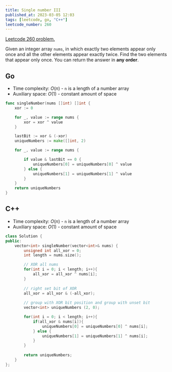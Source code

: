 ```yaml
---
title: Single number III
published_at: 2023-03-05 12:03
tags: [leetcode, go, "C++"]
leetcode_number: 260
---
```


[Leetcode 260 problem.](https://leetcode.com/problems/single-number-iii/)

Given an integer array `nums`, in which exactly two elements appear only once and all the other elements appear exactly twice. Find the two elements that appear only once. You can return the answer in **any order**.

## Go

- Time complexity: $O(n)$ - `n` is a length of a number array
- Auxiliary space: $O(1)$ - constant amount of space

```go
func singleNumber(nums []int) []int {
    xor := 0

    for _, value := range nums {
        xor = xor ^ value
    }

    lastBit := xor & (-xor)
    uniqueNumbers := make([]int, 2)

    for _, value := range nums {

        if value & lastBit == 0 {
            uniqueNumbers[0] = uniqueNumbers[0] ^ value
        } else {
            uniqueNumbers[1] = uniqueNumbers[1] ^ value
        }
    }
    return uniqueNumbers
}
```

## C++

- Time complexity: $O(n)$ - `n` is a length of a number array
- Auxiliary space: $O(1)$ - constant amount of space

```cpp
class Solution {
public:
    vector<int> singleNumber(vector<int>& nums) {
        unsigned int all_xor = 0;
        int length = nums.size();

        // XOR all nums
        for(int i = 0; i < length; i++){
            all_xor = all_xor ^ nums[i];
        }
        
        // right set bit of XOR
        all_xor = all_xor & (-all_xor);
        
        // group with XOR bit position and group with unset bit
        vector<int> uniqueNumbers (2, 0);

        for(int i = 0; i < length; i++){
            if(all_xor & nums[i]){
                uniqueNumbers[0] = uniqueNumbers[0] ^ nums[i];
            } else {
                uniqueNumbers[1] = uniqueNumbers[1] ^ nums[i];
            }
        }
        
        return uniqueNumbers;
    }
};
```
